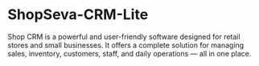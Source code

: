 # ShopSeva-CRM-Lite
Shop CRM is a powerful and user-friendly software designed for retail stores and small businesses. It offers a complete solution for managing sales, inventory, customers, staff, and daily operations — all in one place.
